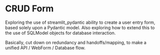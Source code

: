 # CRUD Form
 Exploring the use of streamlit_pydantic ability to create a user entry form, based solely upon a Pydantic model.
 Also exploring how to extend this to the use of SQLModel objects for database interaction.

 Basically, cut down on redundancy and handoffs/mapping, to make a unified API / WebForm / Database flow.
